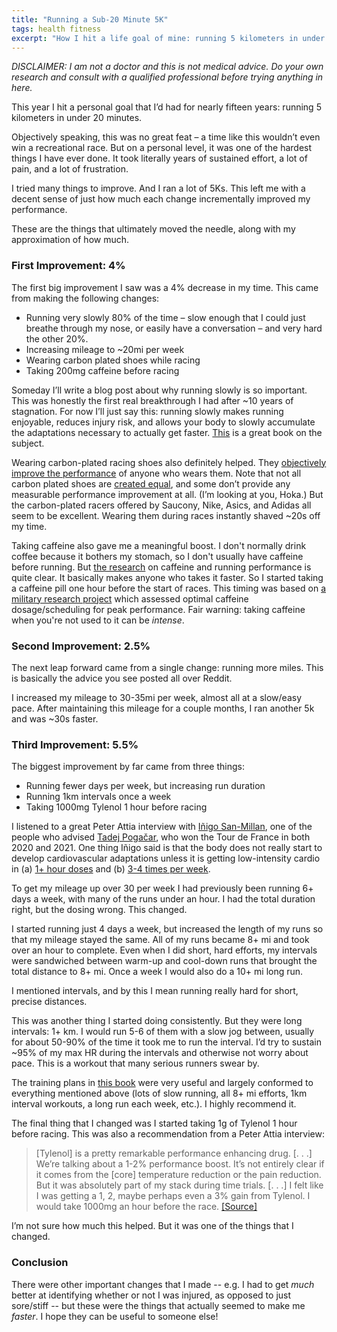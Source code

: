 ```yaml
---
title: "Running a Sub-20 Minute 5K"
tags: health fitness
excerpt: "How I hit a life goal of mine: running 5 kilometers in under 20 minutes."
---
```


_DISCLAIMER: I am not a doctor and this is not medical
advice. Do your own research and consult with a qualified professional
before trying anything in here._

This year I hit a personal goal that I’d had for nearly fifteen years: running 5 kilometers in under 20 minutes.

Objectively speaking, this was no great feat – a time like this wouldn’t even win a recreational race.
But on a personal level, it was one of the hardest things I have ever done.
It took literally years of sustained effort, a lot of pain, and a lot of frustration.

I tried many things to improve.
And I ran a lot of 5Ks.
This left me with a decent sense of just how much each change incrementally improved my performance.

These are the things that ultimately moved the needle, along with my approximation of how much.

### First Improvement: 4%

The first big improvement I saw was a 4% decrease in my time. This came from making the following changes:

* Running very slowly 80% of the time – slow enough that I could just breathe through my nose, or easily have a conversation – and very hard the other 20%.
* Increasing mileage to ~20mi per week
* Wearing carbon plated shoes while racing
* Taking 200mg caffeine before racing

Someday I’ll write a blog post about why running slowly is so important.
This was honestly the first real breakthrough I had after ~10 years of stagnation.
For now I’ll just say this: running slowly makes running enjoyable, reduces injury risk, and allows your body to slowly accumulate the adaptations necessary to actually get faster.
[This](https://www.amazon.com/80-20-Running-audiobook/dp/B071D4481W) is a great book on the subject.

Wearing carbon-plated racing shoes also definitely helped.
They [objectively improve the performance](https://www.nytimes.com/interactive/2019/12/13/upshot/nike-vaporfly-next-percent-shoe-estimates.html) of anyone who wears them.
Note that not all carbon plated shoes are [created equal](https://www.reddit.com/r/AdvancedRunning/comments/po6m1g/a_comparison_of_running_economy_across_seven/), and some don’t provide any measurable performance improvement at all.
(I’m looking at you, Hoka.)
But the carbon-plated racers offered by Saucony, Nike, Asics, and Adidas all seem to be excellent.
Wearing them during races instantly shaved ~20s off my time.

Taking caffeine also gave me a meaningful boost.
I don't normally drink coffee because it bothers my stomach, so I don't usually have caffeine before running.
But [the research](https://fellrnr.com/wiki/Caffeine) on caffeine and running performance is quite clear.
It basically makes anyone who takes it faster.
So I started taking a caffeine pill one hour before the start of races.
This timing was based on [a military research project](https://2b-alert-web.bhsai.org/2b-alert-web/login.xhtml) which assessed optimal caffeine dosage/scheduling for peak performance.
Fair warning: taking caffeine when you're not used to it can be _intense_.

### Second Improvement: 2.5%

The next leap forward came from a single change: running more miles.
This is basically the advice you see posted all over Reddit.

I increased my mileage to 30-35mi per week, almost all at a slow/easy pace.
After maintaining this mileage for a couple months, I ran another 5k and was ~30s faster.

### Third Improvement: 5.5%

The biggest improvement by far came from three things:

* Running fewer days per week, but increasing run duration
* Running 1km intervals once a week
* Taking 1000mg Tylenol 1 hour before racing

I listened to a great Peter Attia interview with [Iñigo San-Millan](https://www.youtube.com/watch?v=-6PDBVRkCKc), one of the people who advised [Tadej Pogačar](https://en.wikipedia.org/wiki/Tadej_Poga%C4%8Dar), who won the Tour de France in both 2020 and 2021.
One thing Iñigo said is that the body does not really start to develop cardiovascular adaptations unless it is getting low-intensity cardio in (a) [1+ hour doses](https://youtu.be/-6PDBVRkCKc?t=7278) and (b) [3-4 times per week](https://youtu.be/-6PDBVRkCKc?t=7320).

To get my mileage up over 30 per week I had previously been running 6+ days a week, with many of the runs under an hour.
I had the total duration right, but the dosing wrong.
This changed.

I started running just 4 days a week, but increased the length of my runs so that my mileage stayed the same.
All of my runs became 8+ mi and took over an hour to complete.
Even when I did short, hard efforts, my intervals were sandwiched between warm-up and cool-down runs that brought the total distance to 8+ mi.
Once a week I would also do a 10+ mi long run.

I mentioned intervals, and by this I mean running really hard for short, precise distances.

This was another thing I started doing consistently.
But they were long intervals: 1+ km.
I would run 5-6 of them with a slow jog between, usually for about 50-90% of the time it took me to run the interval.
I’d try to sustain ~95% of my max HR during the intervals and otherwise not worry about pace.
This is a workout that many serious runners swear by.

The training plans in [this book](https://www.amazon.com/Faster-Road-Racing-Half-Marathon/dp/1450470459) were very useful and largely conformed to everything mentioned above (lots of slow running, all 8+ mi efforts, 1km interval workouts, a long run each week, etc.).
I highly recommend it.

The final thing that I changed was I started taking 1g of Tylenol 1 hour before racing. This was also a recommendation from a Peter Attia interview:

> [Tylenol] is a pretty remarkable performance enhancing drug. [. . .] We’re talking about a 1-2% performance boost. It’s not entirely clear if it comes from the [core] temperature reduction or the pain reduction. But it was absolutely part of my stack during time trials. [. . .] I felt like I was getting a 1, 2, maybe perhaps even a 3% gain from Tylenol. I would take 1000mg an hour before the race. [[Source]](https://youtu.be/0gOHy74y1hE?t=3435)

I’m not sure how much this helped. But it was one of the things that I changed.

### Conclusion

There were other important changes that I made -- e.g. I had to get _much_ better at identifying whether or not I was injured, as opposed to just sore/stiff -- but these were the things that actually seemed to make me _faster_.
I hope they can be useful to someone else!
